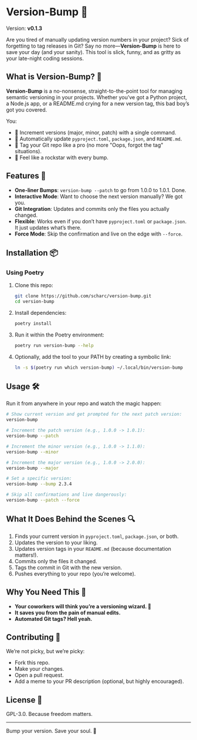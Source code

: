 # Version-Bump 🚀

Version: **v0.1.3**

Are you tired of manually updating version numbers in your project? Sick of forgetting to tag releases in Git? Say no more—**Version-Bump** is here to save your day (and your sanity). This tool is slick, funny, and as gritty as your late-night coding sessions.

## What is Version-Bump? 🤔

**Version-Bump** is a no-nonsense, straight-to-the-point tool for managing semantic versioning in your projects. Whether you’ve got a Python project, a Node.js app, or a README.md crying for a new version tag, this bad boy’s got you covered.

You:
- 🔢 Increment versions (major, minor, patch) with a single command.
- 🎉 Automatically update `pyproject.toml`, `package.json`, and `README.md`.
- 💅 Tag your Git repo like a pro (no more "Oops, forgot the tag" situations).
- 🤯 Feel like a rockstar with every bump.

## Features 🌟

- **One-liner Bumps**: `version-bump --patch` to go from 1.0.0 to 1.0.1. Done.
- **Interactive Mode**: Want to choose the next version manually? We got you.
- **Git Integration**: Updates and commits only the files you actually changed.
- **Flexible**: Works even if you don’t have `pyproject.toml` or `package.json`. It just updates what’s there.
- **Force Mode**: Skip the confirmation and live on the edge with `--force`.

## Installation 📦

### Using Poetry

1. Clone this repo:
   ```bash
   git clone https://github.com/scharc/version-bump.git
   cd version-bump
   ```
2. Install dependencies:
   ```bash
   poetry install
   ```
3. Run it within the Poetry environment:
   ```bash
   poetry run version-bump --help
   ```
4. Optionally, add the tool to your PATH by creating a symbolic link:
   ```bash
   ln -s $(poetry run which version-bump) ~/.local/bin/version-bump
   ```

## Usage 🛠️

Run it from anywhere in your repo and watch the magic happen:

```bash
# Show current version and get prompted for the next patch version:
version-bump

# Increment the patch version (e.g., 1.0.0 -> 1.0.1):
version-bump --patch

# Increment the minor version (e.g., 1.0.0 -> 1.1.0):
version-bump --minor

# Increment the major version (e.g., 1.0.0 -> 2.0.0):
version-bump --major

# Set a specific version:
version-bump --bump 2.3.4

# Skip all confirmations and live dangerously:
version-bump --patch --force
```

## What It Does Behind the Scenes 🔍

1. Finds your current version in `pyproject.toml`, `package.json`, or both.
2. Updates the version to your liking.
3. Updates version tags in your `README.md` (because documentation matters!).
4. Commits only the files it changed.
5. Tags the commit in Git with the new version.
6. Pushes everything to your repo (you’re welcome).

## Why You Need This 🦾

- **Your coworkers will think you’re a versioning wizard. 🧙**
- **It saves you from the pain of manual edits.**
- **Automated Git tags? Hell yeah.**

## Contributing 🤝

We’re not picky, but we’re picky:
- Fork this repo.
- Make your changes.
- Open a pull request.
- Add a meme to your PR description (optional, but highly encouraged).

## License 📜

GPL-3.0. Because freedom matters.

---

Bump your version. Save your soul. 🖖

